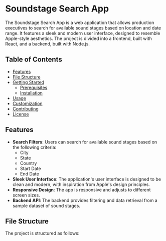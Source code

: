 # Soundstage Search App

The Soundstage Search App is a web application that allows production executives to search for available sound stages based on location and date range. It features a sleek and modern user interface, designed to resemble Apple-style aesthetics. The project is divided into a frontend, built with React, and a backend, built with Node.js.

## Table of Contents

- [Features](#features)
- [File Structure](#file-structure)
- [Getting Started](#getting-started)
  - [Prerequisites](#prerequisites)
  - [Installation](#installation)
- [Usage](#usage)
- [Customization](#customization)
- [Contributing](#contributing)
- [License](#license)

## Features

- **Search Filters**: Users can search for available sound stages based on the following criteria:
  - City
  - State
  - Country
  - Start Date
  - End Date
- **Sleek User Interface**: The application's user interface is designed to be clean and modern, with inspiration from Apple's design principles.
- **Responsive Design**: The app is responsive and adjusts to different screen sizes.
- **Backend API**: The backend provides filtering and data retrieval from a sample dataset of sound stages.

## File Structure

The project is structured as follows:




